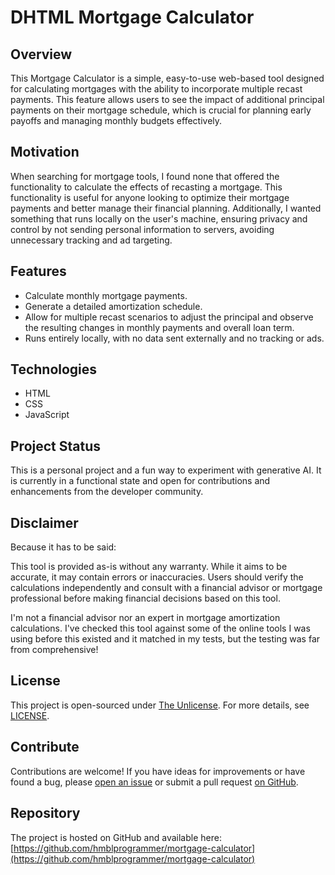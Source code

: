 # DHTML Mortgage Calculator

## Overview

This Mortgage Calculator is a simple, easy-to-use web-based tool designed for
calculating mortgages with the ability to incorporate multiple recast payments.
This feature allows users to see the impact of additional principal payments on
their mortgage schedule, which is crucial for planning early payoffs and
managing monthly budgets effectively.

## Motivation

When searching for mortgage tools, I found none that offered the functionality
to calculate the effects of recasting a mortgage. This functionality is useful
for anyone looking to optimize their mortgage payments and better manage their
financial planning. Additionally, I wanted something that runs locally on the
user's machine, ensuring privacy and control by not sending personal
information to servers, avoiding unnecessary tracking and ad targeting.

## Features

- Calculate monthly mortgage payments.
- Generate a detailed amortization schedule.
- Allow for multiple recast scenarios to adjust the principal and observe the
  resulting changes in monthly payments and overall loan term.
- Runs entirely locally, with no data sent externally and no tracking or ads.

## Technologies

- HTML
- CSS
- JavaScript

## Project Status

This is a personal project and a fun way to experiment with generative AI. It is
currently in a functional state and open for contributions and enhancements
from the developer community.

## Disclaimer

Because it has to be said:

This tool is provided as-is without any warranty. While it aims to be accurate,
it may contain errors or inaccuracies. Users should verify the calculations
independently and consult with a financial advisor or mortgage professional
before making financial decisions based on this tool.

I'm not a financial advisor nor an expert in mortgage amortization calculations.
I've checked this tool against some of the online tools I was using before this
existed and it matched in my tests, but the testing was far from comprehensive!

## License

This project is open-sourced under [The Unlicense](https://unlicense.org).
For more details, see [LICENSE](./LICENSE).

## Contribute

Contributions are welcome! If you have ideas for improvements or have found a
bug, please [open an issue](https://github.com/hmblprogrammer/mortgage-calculator/issues)
or submit a pull request [on GitHub](https://github.com/hmblprogrammer/mortgage-calculator).

## Repository

The project is hosted on GitHub and available here:
[https://github.com/hmblprogrammer/mortgage-calculator](https://github.com/hmblprogrammer/mortgage-calculator)
